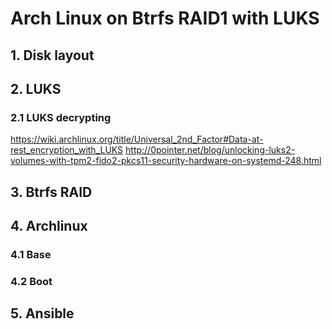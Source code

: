 # Arch Linux on Btrfs RAID1 with LUKS

## 1. Disk layout

## 2. LUKS

### 2.1 LUKS decrypting
https://wiki.archlinux.org/title/Universal_2nd_Factor#Data-at-rest_encryption_with_LUKS
http://0pointer.net/blog/unlocking-luks2-volumes-with-tpm2-fido2-pkcs11-security-hardware-on-systemd-248.html

## 3. Btrfs RAID

## 4. Archlinux 

### 4.1 Base

### 4.2 Boot

## 5. Ansible
